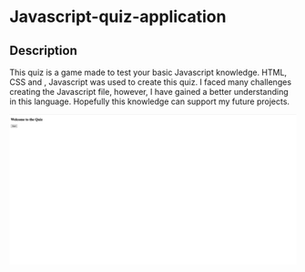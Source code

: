 # Javascript-quiz-application

## Description

This quiz is a game made to test your basic Javascript knowledge. HTML, CSS and , Javascript was used to create this quiz. I faced many challenges creating the Javascript file, however, I have gained a better understanding in this language. Hopefully this knowledge can support my future projects.

![Image of Javascript Quiz](./image/quiz-screenshot.png)

